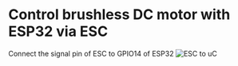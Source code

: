 # Control brushless DC motor with ESP32 via ESC
Connect the signal pin of ESC to GPIO14 of ESP32
![ESC to uC](https://howtomechatronics.com/wp-content/uploads/2019/02/Arduino-BLDC-Motor-Control-Circuit-Diagram-Schematic.png)
